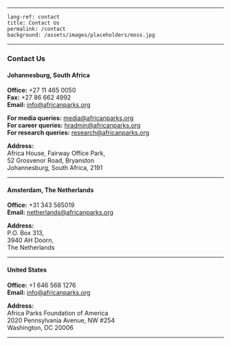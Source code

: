 
---

```
lang-ref: contact
title: Contact Us
permalink: /contact
background: /assets/images/placeholders/moss.jpg
```

---

### Contact Us

#### Johannesburg, South Africa
**Office:** +27 11 465 0050  
**Fax:** +27 86 662 4992  
**Email:** [info@africanparks.org](mailto:info@africanparks.org)

**For media queries:** [media@africanparks.org](mailto:media@africanparks.org)  
**For career queries:** [hradmin@africanparks.org](mailto:hradmin@africanparks.org)  
**For research queries:** [research@africanparks.org](mailto:research@africanparks.org)

**Address:**  
Africa House, Fairway Office Park,  
52 Grosvenor Road, Bryanston  
Johannesburg, South Africa, 2191

---

#### Amsterdam, The Netherlands
**Office:** +31 343 565019  
**Email:** [netherlands@africanparks.org](mailto:netherlands@africanparks.org)

**Address:**  
P.O. Box 313,  
3940 AH Doorn,  
The Netherlands

---

#### United States
**Office:** +1 646 568 1276  
**Email:** [info@africanparks.org](mailto:info@africanparks.org)

**Address:**  
Africa Parks Foundation of America  
2020 Pennsylvania Avenue, NW #254  
Washington, DC 20006

---

